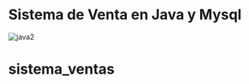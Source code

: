# Sistema de Venta en Java y Mysql
![java2](https://user-images.githubusercontent.com/71534078/127013163-f5529652-073a-4fcd-ac86-f10611249869.jpg)
# sistema_ventas
